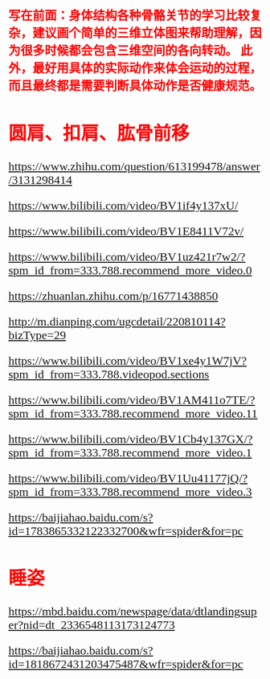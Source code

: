 <font color =red face=kaiti size=5>**写在前面：身体结构各种骨骼关节的学习比较复杂，建议画个简单的三维立体图来帮助理解，因为很多时候都会包含三维空间的各向转动。
此外，最好用具体的实际动作来体会运动的过程，而且最终都是需要判断具体动作是否健康规范。**

## 圆肩、扣肩、肱骨前移




https://www.zhihu.com/question/613199478/answer/3131298414

https://www.bilibili.com/video/BV1if4y137xU/

https://www.bilibili.com/video/BV1E8411V72v/

https://www.bilibili.com/video/BV1uz421r7w2/?spm_id_from=333.788.recommend_more_video.0

https://zhuanlan.zhihu.com/p/16771438850

http://m.dianping.com/ugcdetail/220810114?bizType=29

https://www.bilibili.com/video/BV1xe4y1W7jV?spm_id_from=333.788.videopod.sections

https://www.bilibili.com/video/BV1AM411o7TE/?spm_id_from=333.788.recommend_more_video.11

https://www.bilibili.com/video/BV1Cb4y137GX/?spm_id_from=333.788.recommend_more_video.1

https://www.bilibili.com/video/BV1Uu41177jQ/?spm_id_from=333.788.recommend_more_video.3


https://baijiahao.baidu.com/s?id=1783865332122332700&wfr=spider&for=pc

## 睡姿

https://mbd.baidu.com/newspage/data/dtlandingsuper?nid=dt_2336548113173124773

https://baijiahao.baidu.com/s?id=1818672431203475487&wfr=spider&for=pc
<!--stackedit_data:
eyJoaXN0b3J5IjpbMTQ1MTk0MDczNywxMDAyNTYyNjg1LDEwNj
E0MTY5NzgsMjc1NzkxODEwLDkzNTUwNTExXX0=
-->